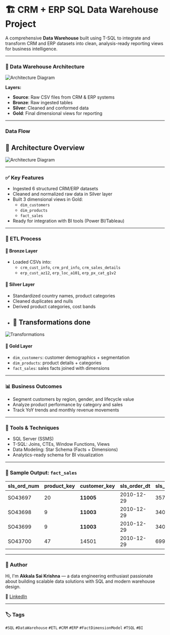 
# 🏗️ CRM + ERP SQL Data Warehouse Project

A comprehensive **Data Warehouse** built using T-SQL to integrate and transform CRM and ERP datasets into clean, analysis-ready reporting views for business intelligence.

---

### 📌 Data Warehouse Architecture
![Architecture Diagram](https://drive.google.com/uc?export=view&id=1QQNkvsgi0UXhxKg1r_3Sp33t5enS3O5t)

**Layers:**
- **Source**: Raw CSV files from CRM & ERP systems  
- **Bronze**: Raw ingested tables  
- **Silver**: Cleaned and conformed data  
- **Gold**: Final dimensional views for reporting

---
### Data Flow 
## 🧱 Architecture Overview

![Architecture Diagram](https://drive.google.com/uc?export=view&id=1zF0fSYtVYM8qYbR-GLf9MRCj1emOi7wH)

---
### ✅ Key Features

- Ingested 6 structured CRM/ERP datasets
- Cleaned and normalized raw data in Silver layer
- Built 3 dimensional views in Gold:
  - `dim_customers`
  - `dim_products`
  - `fact_sales`
- Ready for integration with BI tools (Power BI/Tableau)

---

### 🔧 ETL Process

#### 🥉 Bronze Layer
- Loaded CSVs into:
  - `crm_cust_info`, `crm_prd_info`, `crm_sales_details`
  - `erp_cust_az12`, `erp_loc_a101`, `erp_px_cat_g1v2`

#### 🥈 Silver Layer
- Standardized country names, product categories
- Cleaned duplicates and nulls
- Derived product categories, cost bands
- ## 🧱 Transformations done 

![Transformations](https://drive.google.com/uc?export=view&id=1zF0fSYtVYM8qYbR-GLf9MRCj1emOi7wH)


#### 🥇 Gold Layer
- `dim_customers`: customer demographics + segmentation  
- `dim_products`: product details + categories  
- `fact_sales`: sales facts joined with dimensions

---

### 📊 Business Outcomes

- Segment customers by region, gender, and lifecycle value
- Analyze product performance by category and sales
- Track YoY trends and monthly revenue movements

---

### 🧰 Tools & Techniques

- SQL Server (SSMS)
- T-SQL: Joins, CTEs, Window Functions, Views
- Data Modeling: Star Schema (Facts + Dimensions)
- Analytics-ready schema for BI visualization

---

### 📎 Sample Output: `fact_sales`

| sls\_ord\_num | product\_key | customer\_key | sls\_order\_dt | sls\_sales | sls\_quantity | sls\_price |
| ------------- | ------------ | ------------- | -------------- | ---------- | ------------- | ---------- |
| SO43697       | 20           | **11005**     | 2010-12-29     | 3578       | 1             | 3578       |
| SO43698       | 9            | **11003**     | 2010-12-29     | 3400       | 1             | 3400       |
| SO43699       | 9            | **11003**     | 2010-12-29     | 3400       | 1             | 3400       |
| SO43700       | 47           | 14501         | 2010-12-29     | 699        | 1             | 699        |


---

### 👤 Author

Hi, I'm **Akkala Sai Krishna** — a data engineering enthusiast passionate about building scalable data solutions with SQL and modern warehouse design.

🔗 [LinkedIn](https://www.linkedin.com/in/sai-krishna-akkala07/)

---

### 🏷️ Tags  
`#SQL` `#DataWarehouse` `#ETL` `#CRM` `#ERP` `#FactDimensionModel` `#TSQL` `#BI`
